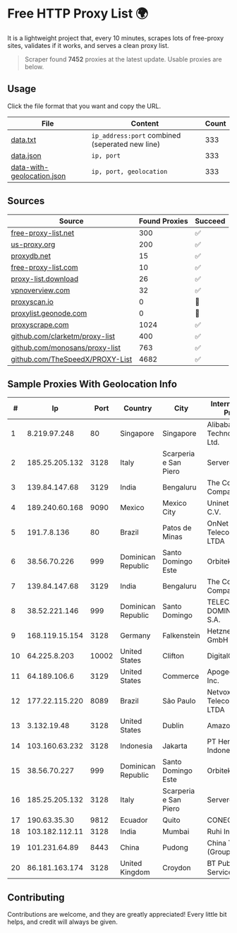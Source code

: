 
# Free HTTP Proxy List 🌍

It is a lightweight project that, every 10 minutes, scrapes lots of free-proxy sites, validates if it works, and serves a clean proxy list.


> Scraper found **7452** proxies at the latest update. Usable proxies are below.

## Usage

Click the file format that you want and copy the URL.


|File|Content|Count|
|----|-------|-----|
|[data.txt](https://raw.githubusercontent.com/themiralay/Proxy-List-World/master/data.txt)|`ip_address:port` combined (seperated new line)|333|
|[data.json](https://raw.githubusercontent.com/themiralay/Proxy-List-World/master/data.json)|`ip, port`|333|
|[data-with-geolocation.json](https://raw.githubusercontent.com/themiralay/Proxy-List-World/master/data-with-geolocation.json)|`ip, port, geolocation`|333|

## Sources

|Source|Found Proxies|Succeed|
|------|-------------|-------|
|[free-proxy-list.net](https://free-proxy-list.net)|300|✅|
|[us-proxy.org](https://www.us-proxy.org)|200|✅|
|[proxydb.net](http://proxydb.net)|15|✅|
|[free-proxy-list.com](https://free-proxy-list.com/?page=&port=&type%5B%5D=http&type%5B%5D=https&up_time=0&search=Search)|10|✅|
|[proxy-list.download](https://www.proxy-list.download/HTTP)|26|✅|
|[vpnoverview.com](https://vpnoverview.com/privacy/anonymous-browsing/free-proxy-servers)|32|✅|
|[proxyscan.io](https://www.proxyscan.io)|0|🚫|
|[proxylist.geonode.com](https://proxylist.geonode.com/api/proxy-list?limit=300&page=1&sort_by=lastChecked&sort_type=desc&protocols=http,https)|0|🚫|
|[proxyscrape.com](https://api.proxyscrape.com/v2/?request=displayproxies&protocol=http&timeout=10000&country=all&ssl=all&anonymity=all)|1024|✅|
|[github.com/clarketm/proxy-list](https://raw.githubusercontent.com/clarketm/proxy-list/master/proxy-list-raw.txt)|400|✅|
|[github.com/monosans/proxy-list](https://raw.githubusercontent.com/monosans/proxy-list/main/proxies/http.txt)|763|✅|
|[github.com/TheSpeedX/PROXY-List](https://raw.githubusercontent.com/TheSpeedX/PROXY-List/master/http.txt)|4682|✅|


## Sample Proxies With Geolocation Info

|#|Ip|Port|Country|City|Internet Service Provider|
|-|--|----|-------|----|-------------------------|
|1|8.219.97.248|80|Singapore|Singapore|Alibaba (US) Technology Co., Ltd.|
|2|185.25.205.132|3128|Italy|Scarperia e San Piero|Servereasy Italy|
|3|139.84.147.68|3129|India|Bengaluru|The Constant Company, LLC|
|4|189.240.60.168|9090|Mexico|Mexico City|Uninet S.A. de C.V.|
|5|191.7.8.136|80|Brazil|Patos de Minas|OnNet Telecomunicações LTDA|
|6|38.56.70.226|999|Dominican Republic|Santo Domingo Este|Orbitek SRL|
|7|139.84.147.68|3129|India|Bengaluru|The Constant Company, LLC|
|8|38.52.221.146|999|Dominican Republic|Santo Domingo|TELECABLE DOMINICANO, S.A.|
|9|168.119.15.154|3128|Germany|Falkenstein|Hetzner Online GmbH|
|10|64.225.8.203|10002|United States|Clifton|DigitalOcean, LLC|
|11|64.189.106.6|3129|United States|Commerce|Apogee Telecom Inc.|
|12|177.22.115.220|8089|Brazil|São Paulo|Netvox Telecomunicacoes LTDA|
|13|3.132.19.48|3128|United States|Dublin|Amazon.com, Inc.|
|14|103.160.63.232|3128|Indonesia|Jakarta|PT Herza Digital Indonesia|
|15|38.56.70.227|999|Dominican Republic|Santo Domingo Este|Orbitek SRL|
|16|185.25.205.132|3128|Italy|Scarperia e San Piero|Servereasy Italy|
|17|190.63.35.30|9812|Ecuador|Quito|CONECEL|
|18|103.182.112.11|3128|India|Mumbai|Ruhi Infotech|
|19|101.231.64.89|8443|China|Pudong|China Telecom (Group)|
|20|86.181.163.174|3128|United Kingdom|Croydon|BT Public Internet Service|



## Contributing

Contributions are welcome, and they are greatly appreciated! Every
little bit helps, and credit will always be given.


